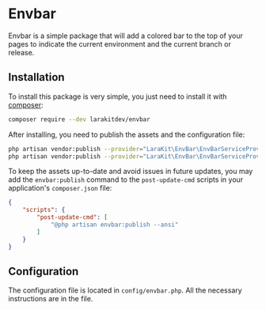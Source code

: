 # Envbar

Envbar is a simple package that will add a colored bar to the top of your pages to indicate the current environment and
the current branch or release.

## Installation

To install this package is very simple, you just need to install it with [composer](https://getcomposer.org/):

```bash
composer require --dev larakitdev/envbar
```

After installing, you need to publish the assets and the configuration file:

```bash
php artisan vendor:publish --provider="LaraKit\EnvBar\EnvBarServiceProvider" --tag="assets"
php artisan vendor:publish --provider="LaraKit\EnvBar\EnvBarServiceProvider" --tag="config"
```

To keep the assets up-to-date and avoid issues in future updates, you may add the `envbar:publish` command to the
`post-update-cmd` scripts in your application's `composer.json` file:

```json
{
    "scripts": {
        "post-update-cmd": [
            "@php artisan envbar:publish --ansi"
        ]
    }
}
```

## Configuration

The configuration file is located in `config/envbar.php`. All the necessary instructions are in the file.

